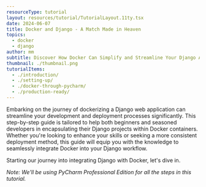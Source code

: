 ```yaml
---
resourceType: tutorial
layout: resources/tutorial/TutorialLayout.11ty.tsx
date: 2024-06-07
title: Docker and Django - A Match Made in Heaven
topics:
  - docker
  - django
author: mm
subtitle: Discover How Docker Can Simplify and Streamline Your Django Application Deployment
thumbnail: ./thumbnail.png
tutorialItems:
  - ./introduction/
  - ./setting-up/
  - ./docker-through-pycharm/
  - ./production-ready/
---
```


Embarking on the journey of dockerizing a Django web application can streamline your development and deployment processes significantly. This step-by-step guide is tailored to help both beginners and seasoned developers in encapsulating their Django projects within Docker containers. Whether you're looking to enhance your skills or seeking a more consistent deployment method, this guide will equip you with the knowledge to seamlessly integrate Docker into your Django workflow.

Starting our journey into integrating Django with Docker, let's dive in.

_Note: We'll be using PyCharm Professional Edition for all the steps in this tutorial._
